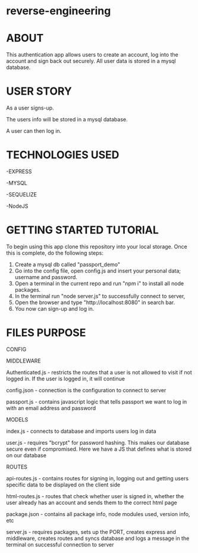 # reverse-engineering

# ABOUT
This authentication app allows users to create an account, log into the account and sign back out securely. 
All user data is stored in a mysql database.

# USER STORY
As a user signs-up.

The users info will be stored in a mysql database.

A user can then log in.


# TECHNOLOGIES USED

-EXPRESS 

-MYSQL

-SEQUELIZE

-NodeJS


# GETTING STARTED TUTORIAL
To begin using this app clone this repository into your local storage. Once this is complete, do the following steps:

1) Create a mysql db called "passport_demo" 
2) Go into the config file, open config.js and insert your personal data; username and password.
3) Open a terminal in the current repo and run "npm i" to install all node packages.
4) In the terminal run "node server.js" to successfully connect to server,
5) Open the browser and type "http://localhost:8080" in search bar.
6) You now can sign-up and log in.

# FILES PURPOSE
CONFIG

MIDDLEWARE

Authenticated.js - restricts the routes that a user is not allowed to visit if not logged in. If the user is logged in, it will continue

config.json - connection is the configuration to connect to server

passport.js - contains javascript logic that tells passport we want to log in with an email address and password

MODELS

index.js - connects to database and imports users log in data

user.js - requires "bcrypt" for password hashing. This makes our database secure even if compromised. Here we have a JS that defines what is stored on our database

ROUTES

api-routes.js - contains routes for signing in, logging out and getting users specific data to be displayed on the client side

html-routes.js - routes that check whether user is signed in, whether the user already has an account and sends them to the correct html page 

package.json - contains all package info, node modules used, version info, etc

server.js - requires packages, sets up the PORT, creates express and middleware, creates routes and syncs database and logs a message in the terminal on successful connection to server 

